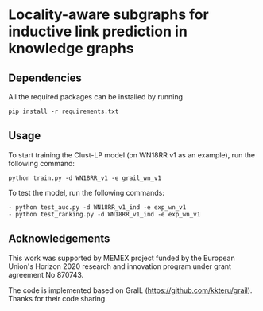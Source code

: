 # Locality-aware subgraphs for inductive link prediction in knowledge graphs

## Dependencies
All the required packages can be installed by running
```
pip install -r requirements.txt
```
## Usage
To start training the Clust-LP model (on WN18RR v1 as an example), run the following command:
```
python train.py -d WN18RR_v1 -e grail_wn_v1
```

To test the model, run the following commands:
```
- python test_auc.py -d WN18RR_v1_ind -e exp_wn_v1
- python test_ranking.py -d WN18RR_v1_ind -e exp_wn_v1
```

## Acknowledgements
This work was supported by MEMEX project funded by the European Union's Horizon 2020 research and innovation program under grant agreement No 870743.

The code is implemented based on GraIL (https://github.com/kkteru/grail). Thanks for their code sharing.
